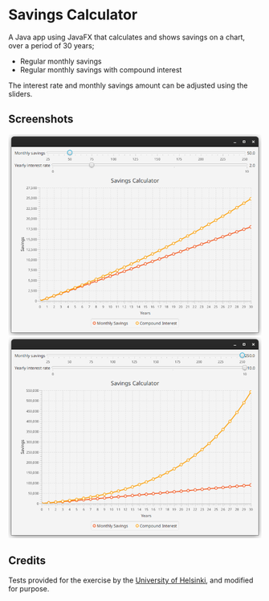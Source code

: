 # Savings Calculator

A Java app using JavaFX that calculates and shows savings on a chart, over a period of 30 years;
- Regular monthly savings
- Regular monthly savings with compound interest

The interest rate and monthly savings amount can be adjusted using the sliders.

## Screenshots
<p align="center">
<img src="screenshots/1-default.png?raw=true"/>
<img src="screenshots/2-max-settings.png?raw=true/">
</p>

## Credits
Tests provided for the exercise by the [University of Helsinki](https://java-programming.mooc.fi/), and modified for purpose.
